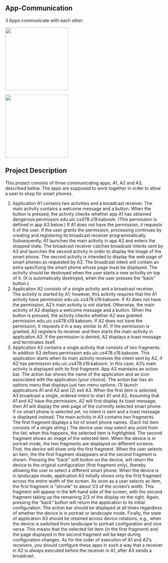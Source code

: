 ## App-Communication
3 Apps communicate with each other. 

<img src=http://g.recordit.co/UsWkDsc9RP.gif width=200><br>

<img src=http://g.recordit.co/stdmd502HN.gif width=200><br>

## Project Description
This project consists of three communicating apps, A1, A2 and A3, described below. The apps are supposed
to work together in order to allow a user to shop for smart phones.
1. Application A1 contains two activities and a broadcast receiver. The main activity contains a welcome
message and a button. When the button is pressed, the activity checks whether app A1 has obtained
dangerous permission edu.uic.cs478.s19.kaboom. (This permission is defined in app A3 below.) If A1
does not have the permission, it requests it of the user. If the user grants the permission, processing continues by creating and registering its broadcast receiver programmatically. Subsequently, A1 launches
the main activity in app A2 and enters the stopped state.
The broadcast receiver catches broadcast intents sent by A3 and launches the second activity in order to
display the image of the smart phone.
The second activity is intended to display the web page of smart phones as requested by A3. The broadcast intent will contain an extra specifying the smart phone whose page must be displayed. The activity
should be destroyed when the user starts a new activitiy on top of it. (It is automatically destroyed,
when the user presses the “back” button.)
2. Application A2 consists of a single activity and a broadcast receiver. The activity is started by A1;
however, this activity requires that the A1 activity have permission edu.uic.cs478.s19.kaboom. If A1
does not have the permission, A2’s main activity is not started. Otherwise, the main activity of A2
displays a welcome message and a button. When the button is pressed, the activity checks whether A2
was granted permission edu.uic.cs478.s19.kaboom. If A2 does not have the permission, it requests it
in a way similar to A1. If the permission is granted, A2 registers its receiver and then starts the main
activity in application A3. If the permission is denied, A2 displays a toast message and terminates itself.
3. Application A3 contains a single activity that consists of two fragments. In addition A3 defines permission edu.uic.cs478.s19.kaboom. This application starts when its main activity receives the intent sent by
A2, if A2 has permission edu.uic.cs478.s19.kaboom. In this case, A3’s main activity is displayed with
its first fragment.
App A3 maintains an action bar. The action bar shows the name of the application and an icon associated with the application (your choice). The action bar has an options menu that displays just two
menu options: (1) launch applications A1 and A2 and (2) exit A3. When the first item is selected, A3
broadcast a single, ordered intent to start A1 and A2. Assuming that A1 and A2 have the permission,
A2 will first display its toast message, then A1 will display the web page of the currently selected smart
phone. If no smart phone is selected yet, no intent is sent and a toast message is displayed instead.
The main activity in A3 contains two fragments. The first fragment displays a list of smart phone names.
(Each list item consists of a single string.) The device user may select any point from the list; when this
happens, the selected item is highlighted. The second fragment shows an image of the selected item.
When the device is in portrait mode, the two fragments are displayed on different screens. First, the
device will show only the first fragment. When the user selects an item, the the first fragment disappears
and the second fragment is shown. Pressing the “back” soft button on the device, will return the device
to the original configuration (first fragment only), thereby allowing the user to select a different smart
phone. When the device is in landscape mode, application A3 initially shows only the first fragment
across the entire width of the screen. As soon as a user selects an item, the first fragment is “shrunk”
to about 1/3 of the screen’s width. This fragment will appear in the left-hand side of the screen, with
the second fragment taking up the remaining 2/3 of the display on the right. Again, pressing the “back”
button will return the application to its initial configuration. The action bar should be displayed at all
times regardless of whether the device is in portrait or landscape mode.
Finally, the state of application A3 should be retained across device rotations, e.g., when the device is
switched from landscape to portrait configuration and vice versa. This means that the selected list item
(in the first fragment) and the page displayed in the second fragment will be kept during configuration
changes.
As for the order of execution of A1 and A2’s receivers, you should configure these apps in such a way that
a receiver in A2 is always executed before the receiver in A1, after A3 sends a broadcast.
